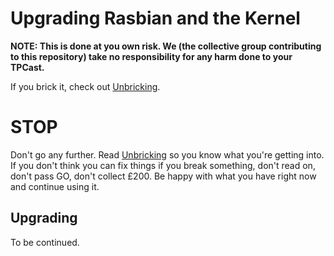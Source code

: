# Upgrading Rasbian and the Kernel

**NOTE: This is done at you own risk. We (the collective group contributing to this repository) take no responsibility for any harm done to your TPCast.**

If you brick it, check out [Unbricking](UNBRICKING.md).

# STOP

Don't go any further. Read [Unbricking](UNBRICKING.md) so you know what you're getting into. If you don't think you can fix things if you break something, don't read on, don't pass GO, don't collect £200. Be happy with what you have right now and continue using it.

## Upgrading

To be continued.
